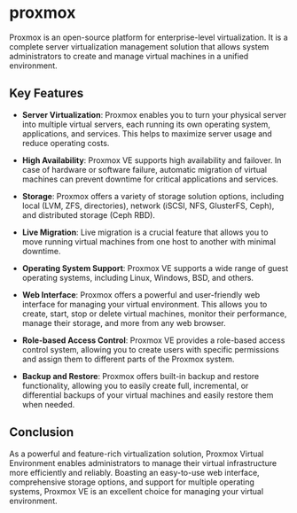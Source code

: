 # proxmox

Proxmox is an open-source platform for enterprise-level virtualization. It is a complete server virtualization management solution that allows system administrators to create and manage virtual machines in a unified environment.

## Key Features

* **Server Virtualization**: Proxmox enables you to turn your physical server into multiple virtual servers, each running its own operating system, applications, and services. This helps to maximize server usage and reduce operating costs.

* **High Availability**: Proxmox VE supports high availability and failover. In case of hardware or software failure, automatic migration of virtual machines can prevent downtime for critical applications and services.

* **Storage**: Proxmox offers a variety of storage solution options, including local (LVM, ZFS, directories), network (iSCSI, NFS, GlusterFS, Ceph), and distributed storage (Ceph RBD).

* **Live Migration**: Live migration is a crucial feature that allows you to move running virtual machines from one host to another with minimal downtime.

* **Operating System Support**: Proxmox VE supports a wide range of guest operating systems, including Linux, Windows, BSD, and others.

* **Web Interface**: Proxmox offers a powerful and user-friendly web interface for managing your virtual environment. This allows you to create, start, stop or delete virtual machines, monitor their performance, manage their storage, and more from any web browser.

* **Role-based Access Control**: Proxmox VE provides a role-based access control system, allowing you to create users with specific permissions and assign them to different parts of the Proxmox system.

* **Backup and Restore**: Proxmox offers built-in backup and restore functionality, allowing you to easily create full, incremental, or differential backups of your virtual machines and easily restore them when needed.

## Conclusion

As a powerful and feature-rich virtualization solution, Proxmox Virtual Environment enables administrators to manage their virtual infrastructure more efficiently and reliably. Boasting an easy-to-use web interface, comprehensive storage options, and support for multiple operating systems, Proxmox VE is an excellent choice for managing your virtual environment.